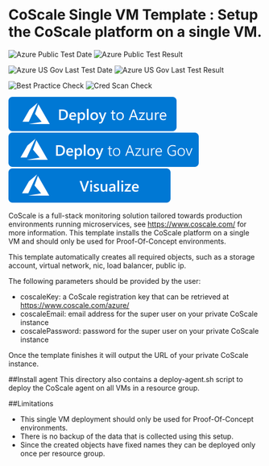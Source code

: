 # CoScale Single VM Template : Setup the CoScale platform on a single VM.

![Azure Public Test Date](https://azurequickstartsservice.blob.core.windows.net/badges/application-workloads/coscale/coscale-dev-env/PublicLastTestDate.svg)
![Azure Public Test Result](https://azurequickstartsservice.blob.core.windows.net/badges/application-workloads/coscale/coscale-dev-env/PublicDeployment.svg)

![Azure US Gov Last Test Date](https://azurequickstartsservice.blob.core.windows.net/badges/application-workloads/coscale/coscale-dev-env/FairfaxLastTestDate.svg)
![Azure US Gov Last Test Result](https://azurequickstartsservice.blob.core.windows.net/badges/application-workloads/coscale/coscale-dev-env/FairfaxDeployment.svg)

![Best Practice Check](https://azurequickstartsservice.blob.core.windows.net/badges/application-workloads/coscale/coscale-dev-env/BestPracticeResult.svg)
![Cred Scan Check](https://azurequickstartsservice.blob.core.windows.net/badges/application-workloads/coscale/coscale-dev-env/CredScanResult.svg)

[![Deploy To Azure](https://raw.githubusercontent.com/Azure/azure-quickstart-templates/master/1-CONTRIBUTION-GUIDE/images/deploytoazure.svg?sanitize=true)](https://portal.azure.com/#create/Microsoft.Template/uri/https%3A%2F%2Fraw.githubusercontent.com%2FAzure%2Fazure-quickstart-templates%2Fmaster%2Fapplication-workloads%2Fcoscale%2Fcoscale-dev-env%2Fazuredeploy.json)  
[![Deploy To Azure US Gov](https://raw.githubusercontent.com/Azure/azure-quickstart-templates/master/1-CONTRIBUTION-GUIDE/images/deploytoazuregov.svg?sanitize=true)](https://portal.azure.us/#create/Microsoft.Template/uri/https%3A%2F%2Fraw.githubusercontent.com%2FAzure%2Fazure-quickstart-templates%2Fmaster%2Fapplication-workloads%2Fcoscale%2Fcoscale-dev-env%2Fazuredeploy.json)
[![Visualize](https://raw.githubusercontent.com/Azure/azure-quickstart-templates/master/1-CONTRIBUTION-GUIDE/images/visualizebutton.svg?sanitize=true)](http://armviz.io/#/?load=https%3A%2F%2Fraw.githubusercontent.com%2FAzure%2Fazure-quickstart-templates%2Fmaster%2Fapplication-workloads%2Fcoscale%2Fcoscale-dev-env%2Fazuredeploy.json)

CoScale is a full-stack monitoring solution tailored towards production environments running microservices, see https://www.coscale.com/ for more information.
This template installs the CoScale platform on a single VM and should only be used for Proof-Of-Concept environments.

This template automatically creates all required objects, such as a storage account, virtual network, nic, load balancer, public ip.

The following parameters should be provided by the user:
* coscaleKey: a CoScale registration key that can be retrieved at https://www.coscale.com/azure/
* coscaleEmail: email address for the super user on your private CoScale instance
* coscalePassword: password for the super user on your private CoScale instance

Once the template finishes it will output the URL of your private CoScale instance.

##Install agent
This directory also contains a deploy-agent.sh script to deploy the CoScale agent on all VMs in a resource group.

##Limitations
- This single VM deployment should only be used for Proof-Of-Concept environments.
- There is no backup of the data that is collected using this setup.
- Since the created objects have fixed names they can be deployed only once per resource group.


